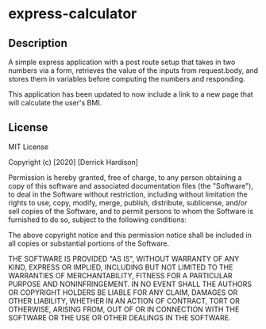 # express-calculator
## Description

A simple express application with a post route setup that takes in two numbers via a form, retrieves the value of the inputs from request.body, and stores them in variables before computing the numbers and responding. 

This application has been updated to now include a link to a new page that will calculate the user's BMI. 

## License 

MIT License

Copyright (c) [2020] [Derrick Hardison]

Permission is hereby granted, free of charge, to any person obtaining a copy
of this software and associated documentation files (the "Software"), to deal
in the Software without restriction, including without limitation the rights
to use, copy, modify, merge, publish, distribute, sublicense, and/or sell
copies of the Software, and to permit persons to whom the Software is
furnished to do so, subject to the following conditions:

The above copyright notice and this permission notice shall be included in all
copies or substantial portions of the Software.

THE SOFTWARE IS PROVIDED "AS IS", WITHOUT WARRANTY OF ANY KIND, EXPRESS OR
IMPLIED, INCLUDING BUT NOT LIMITED TO THE WARRANTIES OF MERCHANTABILITY,
FITNESS FOR A PARTICULAR PURPOSE AND NONINFRINGEMENT. IN NO EVENT SHALL THE
AUTHORS OR COPYRIGHT HOLDERS BE LIABLE FOR ANY CLAIM, DAMAGES OR OTHER
LIABILITY, WHETHER IN AN ACTION OF CONTRACT, TORT OR OTHERWISE, ARISING FROM,
OUT OF OR IN CONNECTION WITH THE SOFTWARE OR THE USE OR OTHER DEALINGS IN THE
SOFTWARE.